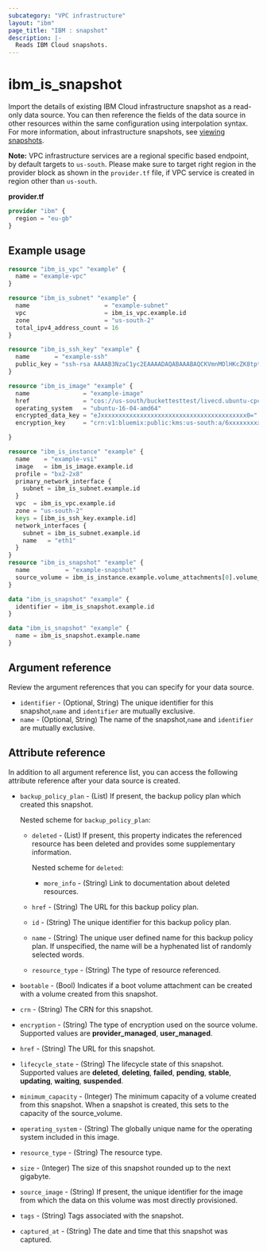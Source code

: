 ```yaml
---
subcategory: "VPC infrastructure"
layout: "ibm"
page_title: "IBM : snapshot"
description: |-
  Reads IBM Cloud snapshots.
---
```

# ibm_is_snapshot

Import the details of existing IBM Cloud infrastructure snapshot as a read-only data source. You can then reference the fields of the data source in other resources within the same configuration using interpolation syntax. For more information, about infrastructure snapshots, see [viewing snapshots](https://cloud.ibm.com/docs/vpc?topic=vpc-snapshots-vpc-view).

**Note:** 
VPC infrastructure services are a regional specific based endpoint, by default targets to `us-south`. Please make sure to target right region in the provider block as shown in the `provider.tf` file, if VPC service is created in region other than `us-south`.

**provider.tf**

```terraform
provider "ibm" {
  region = "eu-gb"
}
```


## Example usage

```terraform
resource "ibm_is_vpc" "example" {
  name = "example-vpc"
}

resource "ibm_is_subnet" "example" {
  name                     = "example-subnet"
  vpc                      = ibm_is_vpc.example.id
  zone                     = "us-south-2"
  total_ipv4_address_count = 16
}

resource "ibm_is_ssh_key" "example" {
  name       = "example-ssh"
  public_key = "ssh-rsa AAAAB3NzaC1yc2EAAAADAQABAAABAQCKVmnMOlHKcZK8tpt3MP1lqOLAcqcJzhsvJcjscgVERRN7/9484SOBJ3HSKxxNG5JN8owAjy5f9yYwcUg+JaUVuytn5Pv3aeYROHGGg+5G346xaq3DAwX6Y5ykr2fvjObgncQBnuU5KHWCECO/4h8uWuwh/kfniXPVjFToc+gnkqA+3RKpAecZhFXwfalQ9mMuYGFxn+fwn8cYEApsJbsEmb0iJwPiZ5hjFC8wREuiTlhPHDgkBLOiycd20op2nXzDbHfCHInquEe/gYxEitALONxm0swBOwJZwlTDOB7C6y2dzlrtxr1L59m7pCkWI4EtTRLvleehBoj3u7jB4usR"
}

resource "ibm_is_image" "example" {
  name               = "example-image"
  href               = "cos://us-south/buckettesttest/livecd.ubuntu-cpc.azure.vhd"
  operating_system   = "ubuntu-16-04-amd64"
  encrypted_data_key = "eJxxxxxxxxxxxxxxxxxxxxxxxxxxxxxxxxxxxxxxxxx0="
  encryption_key     = "crn:v1:bluemix:public:kms:us-south:a/6xxxxxxxxxxxxxxx:xxxxxxx-xxxx-xxxx-xxxxxxx:key:dxxxxxx-fxxx-4xxx-9xxx-7xxxxxxxx"

}

resource "ibm_is_instance" "example" {
  name    = "example-vsi"
  image   = ibm_is_image.example.id
  profile = "bx2-2x8"
  primary_network_interface {
    subnet = ibm_is_subnet.example.id
  }
  vpc  = ibm_is_vpc.example.id
  zone = "us-south-2"
  keys = [ibm_is_ssh_key.example.id]
  network_interfaces {
    subnet = ibm_is_subnet.example.id
    name   = "eth1"
  }
}
resource "ibm_is_snapshot" "example" {
  name          = "example-snapshot"
  source_volume = ibm_is_instance.example.volume_attachments[0].volume_id
}

data "ibm_is_snapshot" "example" {
  identifier = ibm_is_snapshot.example.id
}
```

```terraform
data "ibm_is_snapshot" "example" {
  name = ibm_is_snapshot.example.name
}
```


## Argument reference
Review the argument references that you can specify for your data source. 

- `identifier` - (Optional, String) The unique identifier for this snapshot,`name` and `identifier` are mutually exclusive.
- `name` - (Optional, String) The name of the snapshot,`name` and `identifier` are mutually exclusive.

## Attribute reference
In addition to all argument reference list, you can access the following attribute reference after your data source is created.

- `backup_policy_plan` - (List) If present, the backup policy plan which created this snapshot.
  
   Nested scheme for `backup_policy_plan`:
    - `deleted` - (List) If present, this property indicates the referenced resource has been deleted and provides some supplementary information.
   
      Nested scheme for `deleted`:
      - `more_info` - (String) Link to documentation about deleted resources.
    - `href` - (String) The URL for this backup policy plan.
    - `id` - (String) The unique identifier for this backup policy plan.
    - `name` - (String) The unique user defined name for this backup policy plan. If unspecified, the name will be a hyphenated list of randomly selected words.
    - `resource_type` - (String) The type of resource referenced.
- `bootable` - (Bool) Indicates if a boot volume attachment can be created with a volume created from this snapshot.
- `crn` - (String) The CRN for this snapshot.
- `encryption` - (String) The type of encryption used on the source volume. Supported values are **provider_managed**, **user_managed**.
- `href` - (String) The URL for this snapshot.
- `lifecycle_state` - (String) The lifecycle state of this snapshot. Supported values are **deleted**, **deleting**, **failed**, **pending**, **stable**, **updating**, **waiting**, **suspended**.
- `minimum_capacity` - (Integer) The minimum capacity of a volume created from this snapshot. When a snapshot is created, this sets to the capacity of the source_volume.
- `operating_system` - (String) The globally unique name for the operating system included in this image.
- `resource_type` - (String) The resource type.
- `size` - (Integer) The size of this snapshot rounded up to the next gigabyte.
- `source_image` - (String) If present, the unique identifier for the image from which the data on this volume was most directly provisioned.
- `tags` - (String) Tags associated with the snapshot.
- `captured_at` - (String) The date and time that this snapshot was captured.
